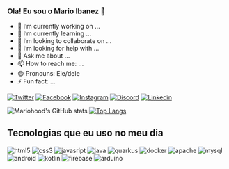 ### Ola! Eu sou o Mario Ibanez 👋

- 🔭 I’m currently working on ...
- 🌱 I’m currently learning ...
- 👯 I’m looking to collaborate on ...
- 🤔 I’m looking for help with ...
- 💬 Ask me about ...
- 📫 How to reach me: ...
- 😄 Pronouns: Ele/dele
- ⚡ Fun fact: ...

[![Twitter](https://img.shields.io/badge/Twitter-1DA1F2?style=for-the-badge&logo=twitter&logoColor=white)](https://twitter.com/@mariohood1)
[![Facebook](https://img.shields.io/badge/Facebook-1877F2?style=for-the-badge&logo=facebook&logoColor=white)](https://www.facebook.com/mario.ibanez2)
[![Instagram](https://img.shields.io/badge/Instagram-E4405F?style=for-the-badge&logo=instagram&logoColor=white)](https://twitter.com/@mariohood1)
[![Discord](https://img.shields.io/badge/Discord-5865F2?style=for-the-badge&logo=discord&logoColor=white)](https://twitter.com/@mariohood1)
[![Linkedin](https://img.shields.io/badge/LinkedIn-0077B5?style=for-the-badge&logo=linkedin&logoColor=white)](https://linkedin.com/in/mario-ceferino-ibañez-hancco-688918189)


![Mariohood's GitHub stats](https://github-readme-stats.vercel.app/api?username=mariohood&show_icons=true&theme=dracula)
[![Top Langs](https://github-readme-stats.vercel.app/api/top-langs/?username=mariohood&layout=compact&theme=dracula)](https://github.com/mariohood/github-readme-stats)

## Tecnologias que eu uso no meu dia

<div>
  <img align="center" alt="html5" src="https://img.shields.io/badge/HTML5-E34F26?style=for-the-badge&logo=html5&logoColor=white"/>
  <img align="center" alt="css3" src="https://img.shields.io/badge/CSS3-1572B6?style=for-the-badge&logo=css3&logoColor=white"/>
  <img align="center" alt="javasript" src="https://img.shields.io/badge/JavaScript-323330?style=for-the-badge&logo=javascript&logoColor=F7DF1E"/>
  <img align="center" alt="java" src="https://img.shields.io/badge/Java-ED8B00?style=for-the-badge&logo=java&logoColor=white"/>
  <img align="center" alt="quarkus" src="https://img.shields.io/badge/Quarkus-000000?style=for-the-badge&logo=quarkus"/>
  <img align="center" alt="docker" src="https://img.shields.io/badge/Docker-2CA5E0?style=for-the-badge&logo=docker&logoColor=white"/>
  <img align="center" alt="apache" src="https://img.shields.io/badge/Apache-D22128?style=for-the-badge&logo=Apache&logoColor=white"/>
  <img align="center" alt="mysql" src="https://img.shields.io/badge/MySQL-005C84?style=for-the-badge&logo=mysql&logoColor=white"/>
  <img align="center" alt="android" src="https://img.shields.io/badge/Android-3DDC84?style=for-the-badge&logo=android&logoColor=white"/>
  <img align="center" alt="kotlin" src="https://img.shields.io/badge/Kotlin-0095D5?&style=for-the-badge&logo=kotlin&logoColor=white"/>
  <img align="center" alt="firebase" src="https://img.shields.io/badge/firebase-ffca28?style=for-the-badge&logo=firebase&logoColor=black"/>
  <img align="center" alt="arduino" src="https://img.shields.io/badge/Arduino-00979D?style=for-the-badge&logo=Arduino&logoColor=white"/>
</div>
